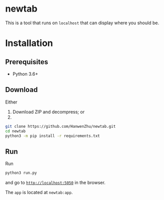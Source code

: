 # newtab
This is a tool that runs on `localhost` that can display where you should be.

# Installation
## Prerequisites
- Python 3.6+

## Download
Either
1. Download ZIP and decompress; or
2.
```sh
git clone https://github.com/HanwenZhu/newtab.git
cd newtab
python3 -m pip install -r requirements.txt
```

## Run
Run
```sh
python3 run.py
```
and go to [`http://localhost:5050`](http://localhost:5050) in the browser.

The `app` is located at `newtab:app`.
